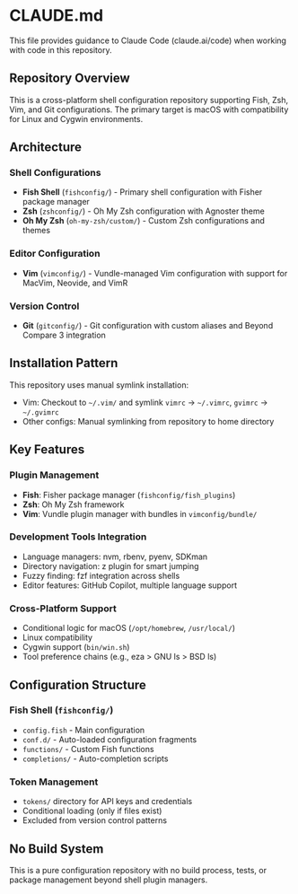 # CLAUDE.md

This file provides guidance to Claude Code (claude.ai/code) when working with code in this repository.

## Repository Overview

This is a cross-platform shell configuration repository supporting Fish, Zsh, Vim, and Git configurations. The primary target is macOS with compatibility for Linux and Cygwin environments.

## Architecture

### Shell Configurations
- **Fish Shell** (`fishconfig/`) - Primary shell configuration with Fisher package manager
- **Zsh** (`zshconfig/`) - Oh My Zsh configuration with Agnoster theme  
- **Oh My Zsh** (`oh-my-zsh/custom/`) - Custom Zsh configurations and themes

### Editor Configuration
- **Vim** (`vimconfig/`) - Vundle-managed Vim configuration with support for MacVim, Neovide, and VimR

### Version Control
- **Git** (`gitconfig/`) - Git configuration with custom aliases and Beyond Compare 3 integration

## Installation Pattern

This repository uses manual symlink installation:
- Vim: Checkout to `~/.vim/` and symlink `vimrc` → `~/.vimrc`, `gvimrc` → `~/.gvimrc`
- Other configs: Manual symlinking from repository to home directory

## Key Features

### Plugin Management
- **Fish**: Fisher package manager (`fishconfig/fish_plugins`)
- **Zsh**: Oh My Zsh framework
- **Vim**: Vundle plugin manager with bundles in `vimconfig/bundle/`

### Development Tools Integration
- Language managers: nvm, rbenv, pyenv, SDKman
- Directory navigation: z plugin for smart jumping
- Fuzzy finding: fzf integration across shells
- Editor features: GitHub Copilot, multiple language support

### Cross-Platform Support
- Conditional logic for macOS (`/opt/homebrew`, `/usr/local/`)
- Linux compatibility
- Cygwin support (`bin/win.sh`)
- Tool preference chains (e.g., eza > GNU ls > BSD ls)

## Configuration Structure

### Fish Shell (`fishconfig/`)
- `config.fish` - Main configuration
- `conf.d/` - Auto-loaded configuration fragments
- `functions/` - Custom Fish functions
- `completions/` - Auto-completion scripts

### Token Management
- `tokens/` directory for API keys and credentials
- Conditional loading (only if files exist)
- Excluded from version control patterns

## No Build System
This is a pure configuration repository with no build process, tests, or package management beyond shell plugin managers.